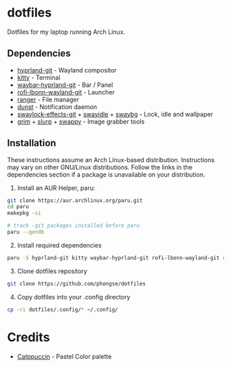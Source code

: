 # dotfiles

Dotfiles for my laptop running Arch Linux.

## Dependencies

* [hyprland-git](https://github.com/hyprwm/Hyprland) - Wayland compositor
* [kitty](https://github.com/kovidgoyal/kitty) - Terminal
* [waybar-hyprland-git](https://github.com/Alexays/Waybar) - Bar / Panel
* [rofi-lbonn-wayland-git](https://github.com/lbonn/rofi) - Launcher
* [ranger](https://github.com/ranger/ranger) - File manager
* [dunst](https://github.com/dunst-project/dunst) - Notification daemon
* [swaylock-effects-git](https://github.com/jirutka/swaylock-effects) + [swayidle](https://github.com/swaywm/swayidle) + [swaybg](https://github.com/swaywm/swaybg) - Lock, idle and wallpaper
* [grim](https://sr.ht/~emersion/grim/) + [slurp](https://github.com/emersion/slurp) + [swappy](https://github.com/jtheoof/swappy) - Image grabber tools

## Installation

These instructions assume an Arch Linux-based distribution. Instructions may vary on other GNU/Linux distributions. Follow the links in the dependencies section if a package is unavailable on your distribution.

1. Install an AUR Helper, paru:
```sh
git clone https://aur.archlinux.org/paru.git
cd paru
makepkg -si

# track -git packages installed before paru
paru --gendb
```

2. Install required dependencies

```sh
paru -S hyprland-git kitty waybar-hyprland-git rofi-lbonn-wayland-git ranger dunst swaylock-effects-git swayidle swaybg grim slurp swappy
```

3. Clone dotfiles repository
```sh
git clone https://github.com/phongse/dotfiles
```

4. Copy dotfiles into your .config directory
```sh
cp -ri dotfiles/.config/* ~/.config/
```
# Credits
- [Catppuccin](https://github.com/catppuccin) - Pastel Color palette